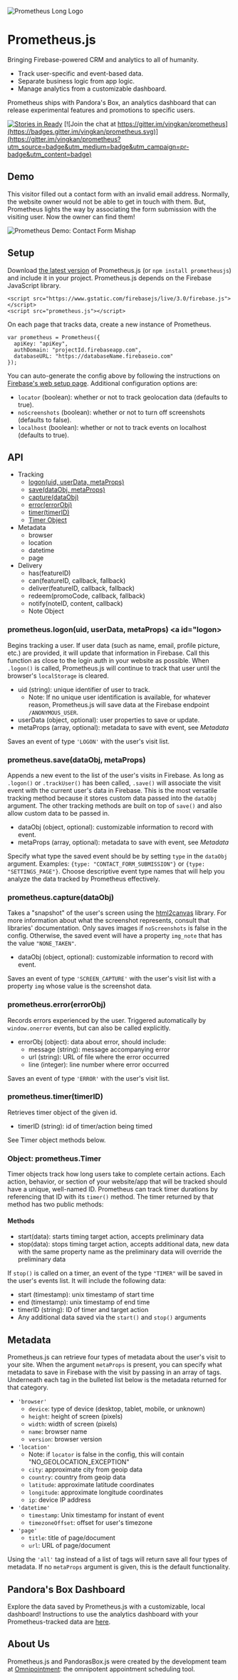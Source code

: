 ![Prometheus Long Logo](http://vingkan.github.io/prometheus/img/long-logo.png)

# Prometheus.js
Bringing Firebase-powered CRM and analytics to all of humanity.

+ Track user-specific and event-based data.
+ Separate business logic from app logic.
+ Manage analytics from a customizable dashboard.

Prometheus ships with Pandora's Box, an analytics dashboard that can release experimental features and promotions to specific users.

[![Stories in Ready](https://badge.waffle.io/vingkan/prometheus.png?label=ready&title=Ready)](https://waffle.io/vingkan/prometheus) [![Join the chat at https://gitter.im/vingkan/prometheus](https://badges.gitter.im/vingkan/prometheus.svg)](https://gitter.im/vingkan/prometheus?utm_source=badge&utm_medium=badge&utm_campaign=pr-badge&utm_content=badge)

## Demo
This visitor filled out a contact form with an invalid email address. Normally, the website owner would not be able to get in touch with them. But, Prometheus lights the way by associating the form submission with the visiting user. Now the owner can find them!

![Prometheus Demo: Contact Form Mishap](http://vingkan.github.io/prometheus/img/demo.gif)

## Setup
Download [the latest version](https://github.com/vingkan/prometheus/tree/master/dist) of Prometheus.js (or `npm install prometheusjs`) and include it in your project. Prometheus.js depends on the Firebase JavaScript library.

```
<script src="https://www.gstatic.com/firebasejs/live/3.0/firebase.js"></script>
<script src="prometheus.js"></script>
```
On each page that tracks data, create a new instance of Prometheus.
```
var prometheus = Prometheus({
  apiKey: "apiKey",
  authDomain: "projectId.firebaseapp.com",
  databaseURL: "https://databaseName.firebaseio.com"
});
```
You can auto-generate the config above by following the instructions on [Firebase's web setup page](https://firebase.google.com/docs/web/setup#project_setup). Additional configuration options are:
+ `locator` (boolean): whether or not to track geolocation data (defaults to true).
+ `noScreenshots` (boolean): whether or not to turn off screenshots (defaults to false).
+ `localhost` (boolean): whether or not to track events on localhost (defaults to true).

## API
+ Tracking
    + [logon(uid, userData, metaProps)](#logon)
    + [save(dataObj, metaProps)](#save)
    + [capture(dataObj)](#capture)
    + [error(errorObj)](#error)
    + [timer(timerID)](#timer)
    + [Timer Object](#timer-object)
+ Metadata
    + browser
    + location
    + datetime
    + page
+ Delivery
    + has(featureID)
    + can(featureID, callback, fallback)
    + deliver(featureID, callback, fallback)
    + redeem(promoCode, callback, fallback)
    + notify(noteID, content, callback)
    + Note Object

### prometheus.logon(uid, userData, metaProps) <a id="logon></a>
Begins tracking a user. If user data (such as name, email, profile picture, etc.) are provided, it will update that information in Firebase. Call this function as close to the login auth in your website as possible. When `.logon()` is called, Prometheus.js will continue to track that user until the browser's `localStorage` is cleared.
+ uid (string): unique identifier of user to track.
    + Note: If no unique user identification is available, for whatever reason, Prometheus.js will save data at the Firebase endpoint `/ANONYMOUS_USER`.
+ userData (object, optional): user properties to save or update.
+ metaProps (array, optional): metadata to save with event, see *Metadata*

Saves an event of type `'LOGON'` with the user's visit list.

### prometheus.save(dataObj, metaProps)
Appends a new event to the list of the user's visits in Firebase. As long as `.logon()` or `.trackUser()` has been called, `.save()` will associate the visit event with the current user's data in Firebase. This is the most versatile tracking method because it stores custom data passed into the `dataObj` argument. The other tracking methods are built on top of `save()` and also allow custom data to be passed in.
+ dataObj (object, optional): customizable information to record with event.
+ metaProps (array, optional): metadata to save with event, see *Metadata*

Specify what type the saved event should be by setting `type` in the `dataObj` argument. Examples: `{type: "CONTACT_FORM_SUBMISSION"}` or `{type: "SETTINGS_PAGE"}`. Choose descriptive event type names that will help you analyze the data tracked by Prometheus effectively.

### prometheus.capture(dataObj)
Takes a "snapshot" of the user's screen using the [html2canvas](https://html2canvas.hertzen.com/) library. For more information about what the screenshot represents, consult that libraries' documentation. Only saves images if `noScreenshots` is false in the config. Otherwise, the saved event will have a property `img_note` that has the value `"NONE_TAKEN"`.
+ dataObj (object, optional): customizable information to record with event.

Saves an event of type `'SCREEN_CAPTURE'` with the user's visit list with a property `img` whose value is the screenshot data.

### prometheus.error(errorObj)
Records errors experienced by the user. Triggered automatically by `window.onerror` events, but can also be called explicitly.
+ errorObj (object): data about error, should include:
    + message (string): message accompanying error
    + url (string): URL of file where the error occurred
    + line (integer): line number where error occurred

Saves an event of type `'ERROR'` with the user's visit list.

### prometheus.timer(timerID)
Retrieves timer object of the given id.
+ timerID (string): id of timer/action being timed

See Timer object methods below.

### Object: prometheus.Timer
Timer objects track how long users take to complete certain actions. Each action, behavior, or section of your website/app that will be tracked should have a unique, well-named ID. Prometheus can track timer durations by referencing that ID with its `timer()` method. The timer returned by that method has two public methods:
#### Methods
+ start(data): starts timing target action, accepts preliminary data
+ stop(data): stops timing target action, accepts additional data, new data with the same property name as the preliminary data will override the preliminary data

If `stop()` is called on a timer, an event of the type `"TIMER"` will be saved in the user's events list. It will include the following data:
+ start (timestamp): unix timestamp of start time
+ end (timestamp): unix timestamp of end time
+ timerID (string): ID of timer and target action
+ Any additional data saved via the `start()` and `stop()` arguments

## Metadata
Prometheus.js can retrieve four types of metadata about the user's visit to your site. When the argument `metaProps` is present, you can specify what metadata to save in Firebase with the visit by passing in an array of tags. Underneath each tag in the bulleted list below is the metadata returned for that category.
+ `'browser'`
    +  `device`: type of device (desktop, tablet, mobile, or unknown)
    +  `height`: height of screen (pixels)
    +  `width`: width of screen (pixels)
    +  `name`: browser name
    +  `version`: browser version
+ `'location'`
    + Note: if `locator` is false in the config, this will contain "NO_GEOLOCATION_EXCEPTION"
    + `city`: approximate city from geoip data
    + `country`: country from geoip data
    + `latitude`: approximate latitude coordinates
    + `longitude`: approximate longitude coordinates
    + `ip`: device IP address
+ `'datetime'`
    + `timestamp`: Unix timestamp for instant of event
    + `timezoneOffset`: offset for user's timezone
+ `'page'`
    +  `title`: title of page/document
    +  `url`: URL of page/document

Using the `'all'` tag instead of a list of tags will return save all four types of metadata. If no `metaProps` argument is given, this is the default functionality.

## Pandora's Box Dashboard
Explore the data saved by Prometheus.js with a customizable, local dashboard! Instructions to use the analytics dashboard with your Prometheus-tracked data are [here](https://github.com/vingkan/prometheus/blob/master/pandora/README.md).

## About Us
Prometheus.js and PandorasBox.js were created by the development team at [Omnipointment](https://www.omnipointment.com/): the omnipotent appointment scheduling tool.
